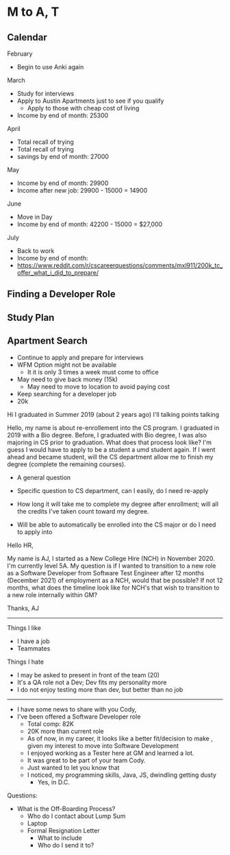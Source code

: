 # M to A, T
## Calendar
February
- Begin to use Anki again

March
- Study for interviews
- Apply to Austin Apartments just to see if you qualify
	- Apply to those with cheap cost of living
- Income by end of month:  25300

April
- Total recall of trying
- Total recall of trying
- savings by end of month: 27000 

May 
- Income by end of month: 29900
- Income after new job: 29900 - 15000 = 14900

June
- Move in Day
- Income by end of month: 42200 - 15000 = $27,000

July
- Back to work
- Income by end of month:
- https://www.reddit.com/r/cscareerquestions/comments/mxl911/200k_tc_offer_what_i_did_to_prepare/

## Finding a Developer Role
## Study Plan
## Apartment Search


- Continue to apply and prepare for interviews
- WFM Option might not be available
	- It it is only 3 times a week must come to office
- May need to give back money (15k)
	- May need to move to location to avoid paying cost
- Keep searching for a developer job
- 20k

Hi I graduated in Summer 2019 (about 2 years ago)
I'll talking points talking


Hello, my name is 
about re-enrollement into the CS program. I graduated in 2019 with a Bio degree. Before, I graduated with Bio degree, I was also majoring in CS prior to graduation. What does that process look like? I'm guess I would have to apply to be a student a umd student again. If I went ahead and became student, will the CS department allow me to finish my degree (complete the remaining courses). 

- A general question
- Specific question to CS department, can I easily, do I need re-apply 
- How long it will take me to complete my degree after enrollment; will all the credits I've taken count toward my degree.

- Will be able to automatically be enrolled into the CS major or do I need to apply into

Hello HR,

My name is AJ, I started as a New College Hire (NCH) in November 2020. I'm currently level 5A. My question is if I wanted to transition to a new role as a Software Developer from Software Test Engineer after 12 months (December 2021) of employment as a NCH, would that be possible? If not 12 months, what does the timeline look like for NCH's that wish to transition to a new role internally within GM?

Thanks,
AJ

---

Things I like
- I have a job
- Teammates

Things I hate
- I may be asked to present in front of the team (20)
- It's a QA role not a Dev; Dev fits my personality more
- I do not enjoy testing more than dev, but better than no job

---
- I have some news to share with you Cody,
- I've been offered a Software Developer role
	- Total comp: 82K
	- 20K more than current role
	- As of now, in my career, it looks like a better fit/decision to make , given my interest to move into Software Development
	- I enjoyed working as a Tester here at GM and learned a lot.
	- It was great to be part of your team Cody.
	- Just wanted to let you know that
	- I noticed, my programming skills, Java, JS, dwindling getting dusty
		- Yes, in D.C. 
	
Questions:
- What is the Off-Boarding Process? 
	- Who do I contact about Lump Sum
	- Laptop
	- Formal Resignation Letter
		- What to include
		- Who do I send it to?